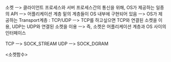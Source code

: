 소켓
ㅡ> 클라이언트 프로세스와 서버 프로세스간의 통신을 위해, OS가 제공하는 일종의 API
ㅡ> 어플리케이션 계층 밑의 계층들이 OS 내부에 구현되어 있음
ㅡ> OS가 제공하는 Transport계층 : TCP/UDP 
ㅡ> TCP를 하고싶으면 TCP와 연결된 소켓을 이용, UDP는 UDP와 연결된 소켓을 이용
ㅡ> 즉, 소켓은 어플리케이션 계층과 OS 사이의 인터페이스

TCP
ㅡ> SOCK_STREAM
UDP
ㅡ> SOCK_DGRAM


<소켓함수>
